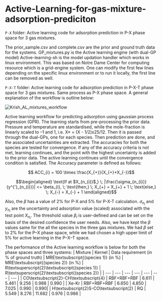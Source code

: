 # Active-Learning-for-gas-mixture-adsorption-prediciton
`P-X` folder: Active learning code for adsorption prediction in P-X phase space for 3 gas mixtures.

The prior_sample.csv and complete.csv are the prior and ground truth data for the systems.
GP_mixtures.py is the Active learning engine (with dual-GP model)
Active-learning-sh is the model updation handler which works in linux environment. This was based on Notre Dame Center for computing resource which is a grid-engine system. One can modify the first few lines depending on the specific linux environment or to run it locally, the first line can be removed as well.

`P-X-T` folder: Active learning code for adsorption prediction in P-X-T phase space for 3 gas mixtures.
Same process as P-X phase space.
A general explanation of the workflow is outline below:

![Krish_AL_mixtures_workflow](https://user-images.githubusercontent.com/36941306/223895808-1b404ce3-b044-44fe-be13-f31a2f252ccc.png)

Active learning workflow for predicting adsorption using gaussian process regression (GPR). 
The learning starts from pre-processing the prior data. Pressure and temperature are standardised, while the mole-fraction is linearly scaled to –1 and 1, i.e. X* = (X - 1/2)x25/12. Then it is passed through the dual-GPs, one for each species. Then prediction are done, and the associated uncertainties are extracted. The accuracies for both the species are tested for convergence. If any of the accuracy criteria is not met, learning continues, and the point with the highest uncertainty is added to the prior data. The active learning continues until the convergence condition is satisfied.
The Accuracy parameter is defined as follows:
```math
     ACC_{i} = 100 \times \frac{X_{+}}{X_{+}+X_{-}}
```
```math
\begin{aligned}
     \text{If at $X_{n_{i}}$,} \;
     |\frac{\sigma_{n_{i}}}{y^{'}_{n_{i}}}| <= \beta_{i}, \;
     \text{then,} \; X_{+} = X_{+} + 1 \;
     \text{else,} \;
      X_{-} = X_{-} + 1
      \end{aligned}
 ```
Also, the $\beta$ has a value of 2% for P-X and 5% for P-X-T calculation. $\sigma_{n_{i}}$ and  $y_{n_{i}}$ are the uncertainty and adsorption value (scaled) associated with the test point $X_{n_{i}}$. The threshold value $\beta_{i}$ is user-defined and can be set on the basis of the desired confidence the user needs. Also, we have kept the $\beta$ values same for the all the species in the three gas mixtures. We had $\beta$ set to 2\% for the P–X phase space, while we had chosen a high upper limit of 5\% for active learning in the P–X–T space.

The performance of the Active learning workflow is below for both the phase spaces and three systems:
| Mixture | Kernel | Data requirement (in \% of ground truth) | MRE\textsubscript{(species 1)} (in \%) | MRE\textsubscript{(species 2)} (in \%) | R\textsuperscript{2}\textsubscript{(species 1)} | R\textsuperscript{2}\textsubscript{(species 2)} |
    | --- | --- | --- | --- | --- | --- | --- |
    | CO\textsubscript{2}-CH\textsubscript{4} | RBF+RBF+RBF | 6.611 | 5.461 | 9.256 | 0.988 | 0.990 |
    | Xe-Kr | RBF+RBF+RBF | 6.650 | 4.850 | 7.025 | 0.990 | 0.990|
    | H\textsubscript{2}S-CO\textsubscript{2} | RQ | 5.549 | 8.276 | 11.682 | 0.976 | 0.986 |
